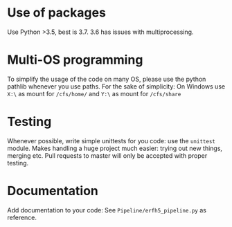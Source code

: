# Use of packages
Use Python >3.5, best is 3.7.
3.6 has issues with multiprocessing.

# Multi-OS programming
To simplify the usage of the code on many OS, please use the python pathlib whenever you use paths.
For the sake of simplicity: On Windows use `X:\` as mount for `/cfs/home/` and `Y:\` as mount for `/cfs/share`

# Testing
Whenever possible, write simple unittests for you code: use the `unittest` module.
Makes handling a huge project much easier: trying out new things, merging etc.
Pull requests to master will only be accepted with proper testing.

# Documentation
Add documentation to your code: See `Pipeline/erfh5_pipeline.py` as reference.